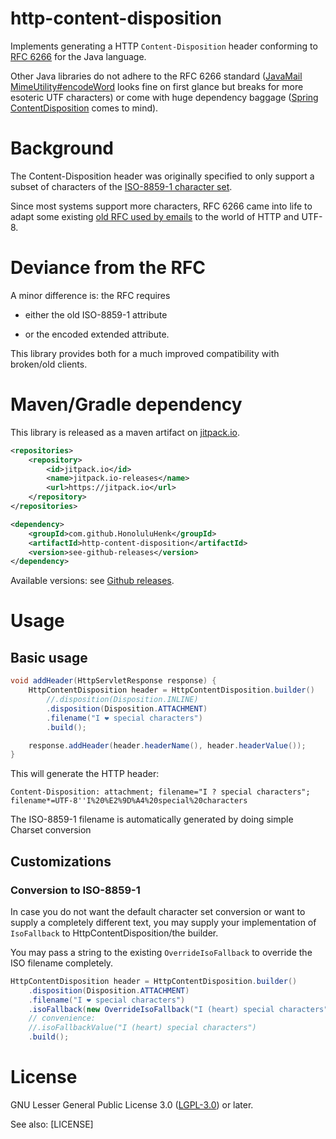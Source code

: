 # http-content-disposition

Implements generating a HTTP  `Content-Disposition` header conforming to [RFC 6266](https://tools.ietf.org/html/rfc6266) for the Java language.

Other Java libraries do not adhere to the RFC 6266 standard 
([JavaMail MimeUtility#encodeWord](https://javaee.github.io/javamail/docs/api/javax/mail/internet/MimeUtility.html) looks fine on first glance but breaks for more esoteric UTF characters) 
or come with huge dependency baggage 
([Spring ContentDisposition](https://docs.spring.io/spring-framework/docs/current/javadoc-api/org/springframework/http/ContentDisposition.html) comes to mind).


# Background

The Content-Disposition header was originally specified to only support a subset of characters of the [ISO-8859-1 character set](https://de.wikipedia.org/wiki/ISO_8859-1).

Since most systems support more characters, RFC 6266 came into life to adapt some existing [old RFC used by emails](https://tools.ietf.org/html/rfc2183) to the world of HTTP and UTF-8.


# Deviance from the RFC

A minor difference is: the RFC requires 

* either the old ISO-8859-1 attribute

 * or the encoded extended attribute.

This library provides both for a much improved compatibility with broken/old clients.



# Maven/Gradle dependency
This library is released as a maven artifact on [jitpack.io](https://jitpack.io).

```xml
<repositories>
    <repository>
        <id>jitpack.io</id>
        <name>jitpack.io-releases</name>
        <url>https://jitpack.io</url>
    </repository>
</repositories>
```

```xml
<dependency>
	<groupId>com.github.HonoluluHenk</groupId>
	<artifactId>http-content-disposition</artifactId>
	<version>see-github-releases</version>
</dependency>
```

Available versions: see [Github releases](https://github.com/HonoluluHenk/http-content-disposition/releases).


# Usage

## Basic usage

```java
void addHeader(HttpServletResponse response) {
    HttpContentDisposition header = HttpContentDisposition.builder()
        //.disposition(Disposition.INLINE)
        .disposition(Disposition.ATTACHMENT)
        .filename("I ❤ special characters")
        .build();

    response.addHeader(header.headerName(), header.headerValue());
}
```

This will generate the HTTP header:

`Content-Disposition: attachment; filename="I ? special characters"; filename*=UTF-8''I%20%E2%9D%A4%20special%20characters`



The ISO-8859-1 filename is automatically generated by doing simple Charset conversion



## Customizations

### Conversion to ISO-8859-1

In case you do not want the default character set conversion or want to supply a completely different text, you may supply your implementation of `IsoFallback` to HttpContentDisposition/the builder.

You may pass a string to the existing `OverrideIsoFallback` to override the ISO filename completely.



```java
HttpContentDisposition header = HttpContentDisposition.builder()
    .disposition(Disposition.ATTACHMENT)
    .filename("I ❤ special characters")
    .isoFallback(new OverrideIsoFallback("I (heart) special characters"))
    // convenience:
    //.isoFallbackValue("I (heart) special characters")
    .build();

```



# License

GNU Lesser General Public License 3.0 ([LGPL-3.0](http://www.gnu.org/licenses/lgpl-3.0.html)) or later.

See also: [LICENSE]
